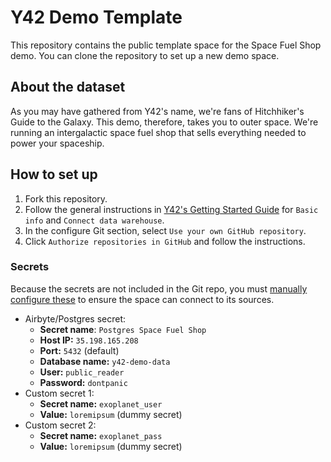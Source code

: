 # Y42 Demo Template

This repository contains the public template space for the Space Fuel Shop demo. You can clone the repository to set up a new demo space.

## About the dataset
As you may have gathered from Y42's name, we're fans of Hitchhiker's Guide to the Galaxy. This demo, therefore, takes you to outer space. We're running an intergalactic space fuel shop that sells everything needed to power your spaceship.

## How to set up

1. Fork this repository.
2. Follow the general instructions in [Y42's Getting Started Guide](https://docs.y42.dev/docs/getting-started/create-a-space) for `Basic info` and `Connect data warehouse`.
3. In the configure Git section, select `Use your own GitHub repository`.
4. Click `Authorize repositories in GitHub` and follow the instructions.

### Secrets

Because the secrets are not included in the Git repo, you must [manually configure these](https://docs.y42.dev/docs/spaces/settings/secrets) to ensure the space can connect to its sources.

- Airbyte/Postgres secret:
  - **Secret name**: `Postgres Space Fuel Shop`
  - **Host IP:** `35.198.165.208`
  - **Port:** `5432` (default)
  - **Database name:** `y42-demo-data`
  - **User:** `public_reader`
  - **Password:** `dontpanic`
- Custom secret 1:
  - **Secret name:** `exoplanet_user`
  - **Value:** `loremipsum` (dummy secret)
- Custom secret 2:
  - **Secret name:** `exoplanet_pass`
  - **Value:** `loremipsum` (dummy secret)
